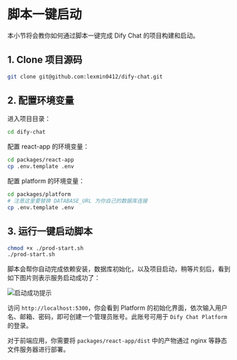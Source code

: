 # 脚本一键启动

本小节将会教你如何通过脚本一键完成 Dify Chat 的项目构建和启动。

## 1. Clone 项目源码

```bash
git clone git@github.com:lexmin0412/dify-chat.git
```

## 2. 配置环境变量

进入项目目录：

```bash
cd dify-chat
```

配置 react-app 的环境变量：

```bash
cd packages/react-app
cp .env.template .env
```

配置 platform 的环境变量：

```bash
cd packages/platform
# 注意这里要替换 DATABASE_URL 为你自己的数据库连接
cp .env.template .env
```

## 3. 运行一键启动脚本

```bash
chmod +x ./prod-start.sh
./prod-start.sh
```

脚本会帮你自动完成依赖安装，数据库初始化，以及项目启动，稍等片刻后，看到如下图片则表示服务启动成功了：

![启动成功提示](/guide__one_key_start.png)

访问 `http://localhost:5300`，你会看到 Platform 的初始化界面，依次输入用户名、邮箱、密码，即可创建一个管理员账号。此账号可用于 `Dify Chat Platform` 的登录。

对于前端应用，你需要将 `packages/react-app/dist` 中的产物通过 nginx 等静态文件服务器进行部署。
